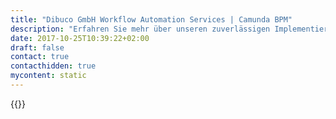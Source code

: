 ```yaml
---
title: "Dibuco GmbH Workflow Automation Services | Camunda BPM"
description: "Erfahren Sie mehr über unseren zuverlässigen Implementierungspartner Dibuco GmbH. Camunda ist der Marktführer für Workflow-Automatisierung und Geschäftsprozessmanagement. Holen Sie sich heute Ihre 30-Tage-Testversion."
date: 2017-10-25T10:39:22+02:00
draft: false
contact: true
contacthidden: true
mycontent: static
---
```

{{<partner-single
company="dibuco GmbH"
type="si"
website="http://www.dibuco.de"
countrycode="DE"
city="Stuttgart"
description="<p>Um die Digitale Transformation auch in Ihrem Unternehmen vorantreiben zu k&ouml;nnen, ben&ouml;tigen Sie perfekt zugeschnittene IT-L&ouml;sungen, die die Praxisanforderungen des Marktes erf&uuml;llen. Wir arbeiten bei der Entwicklung ma&szlig;geschneiderter Software eng mit unseren Technologiepartnern zusammen und k&ouml;nnen Ihnen so stets die bestm&ouml;gliche L&ouml;sung bieten.<br />Monolithische Anwendungen haben oft eine zentrale Prozesssteuerung, die die einzelnen Teile der Anwendung orchestriert. Bei einer Umstellung auf Micro Services stellt sich die Frage, wie nun eine Prozessteuerung in die neuen Welt eingebunden werden kann. Wir f&uuml;hren f&uuml;r unsere Kunden zusammen mit unserem Partner camunda Migrationsprojekte durch, um eine bisher Monolithische Anwendung auf Microservices in Zusammenspiel mit einer BPM-Process Engine umzustellen. Vertrauen Sie auf unsere jahrelange Erfahrung und Expertise bei der Entwicklung wirtschaftlich erfolgreicher Softwarel&ouml;sungen der digitalen Zukunft - von der Idee &uuml;ber die Realisierung bis hin zum Betrieb.</p>"
siregion="dach,emea"
level="basic"
logo="//images.ctfassets.net/vpidbgnakfvf/woPG9eDKDea4uC0oigQou/488b05d7e94b7c23bdf89a673c909e45/dibucoGmbH.png">}}